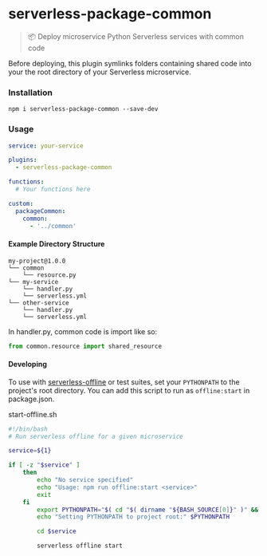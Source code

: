 # serverless-package-common

> 📦 Deploy microservice Python Serverless services with common code

Before deploying, this plugin symlinks folders containing shared code into your the root directory of your Serverless microservice.

### Installation

```
npm i serverless-package-common --save-dev
```

### Usage

```yml
service: your-service

plugins:
  - serverless-package-common

functions:
  # Your functions here

custom:
  packageCommon:
    common:
      - '../common'
```

#### Example Directory Structure

```
my-project@1.0.0
└── common
    └── resource.py
└── my-service
    └── handler.py
    └── serverless.yml
└── other-service
    └── handler.py
    └── serverless.yml
```

In handler.py, common code is import like so:
```py
from common.resource import shared_resource
```

#### Developing

To use with [serverless-offline](https://github.com/dherault/serverless-offline) or test suites, set your `PYTHONPATH` to the project's root directory. You can add this script to run as `offline:start` in package.json.

start-offline.sh
```bash
#!/bin/bash
# Run serverless offline for a given microservice

service=${1}

if [ -z "$service" ]
    then
        echo "No service specified"
        echo "Usage: npm run offline:start <service>"
        exit
    fi
        export PYTHONPATH="$( cd "$( dirname "${BASH_SOURCE[0]}" )" && pwd )"
        echo "Setting PYTHONPATH to project root:" $PYTHONPATH

        cd $service

        serverless offline start
```

